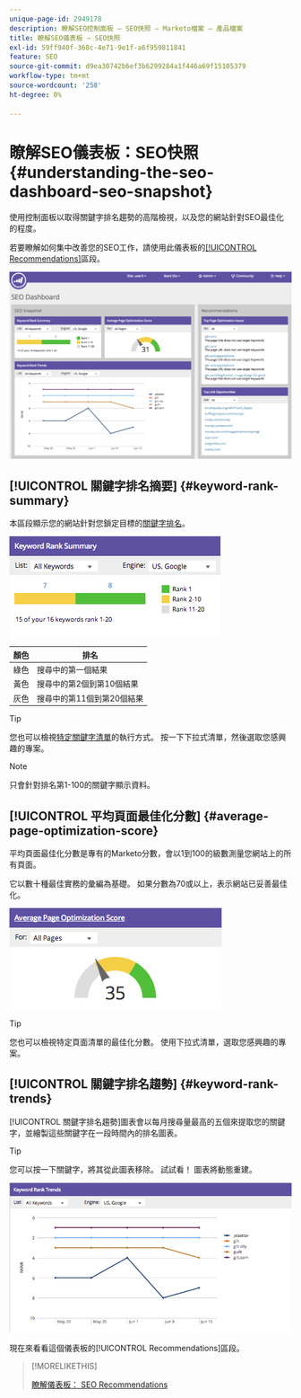 ```yaml
---
unique-page-id: 2949178
description: 瞭解SEO控制面板 — SEO快照 — Marketo檔案 — 產品檔案
title: 瞭解SEO儀表板 — SEO快照
exl-id: 59ff940f-368c-4e71-9e1f-a6f959811841
feature: SEO
source-git-commit: d9ea30742b6ef3b6299284a1f446a69f15105379
workflow-type: tm+mt
source-wordcount: '258'
ht-degree: 0%

---
```


# 瞭解SEO儀表板：SEO快照 {#understanding-the-seo-dashboard-seo-snapshot}

使用控制面板以取得關鍵字排名趨勢的高階檢視，以及您的網站針對SEO最佳化的程度。

若要瞭解如何集中改善您的SEO工作，請使用此儀表板的[[!UICONTROL Recommendations]](/help/marketo/product-docs/additional-apps/seo/understanding-seo/understanding-the-seo-dashboard-seo-recommendations.md)區段。

![](assets/image2014-9-17-21-3a32-3a22.png)

## [!UICONTROL 關鍵字排名摘要] {#keyword-rank-summary}

本區段顯示您的網站針對您鎖定目標的[關鍵字排名](/help/marketo/product-docs/additional-apps/seo/keywords/seo-add-keywords.md)。

![](assets/image2014-9-17-21-3a34-3a5.png)

| 顏色 | 排名 |
|---|---|
| 綠色 | 搜尋中的第一個結果 |
| 黃色 | 搜尋中的第2個到第10個結果 |
| 灰色 | 搜尋中的第11個到第20個結果 |

>[!TIP]
>
>您也可以檢視[特定關鍵字清單](/help/marketo/product-docs/additional-apps/seo/keywords/seo-add-remove-keywords-from-a-list.md)的執行方式。 按一下下拉式清單，然後選取您感興趣的專案。

>[!NOTE]
>
>只會針對排名第1-100的關鍵字顯示資料。

## [!UICONTROL 平均頁面最佳化分數] {#average-page-optimization-score}

平均頁面最佳化分數是專有的Marketo分數，會以1到100的級數測量您網站上的所有頁面。

它以數十種最佳實務的彙編為基礎。 如果分數為70或以上，表示網站已妥善最佳化。

![](assets/image2014-9-17-21-3a35-3a55.png)

>[!TIP]
>
>您也可以檢視特定頁面清單的最佳化分數。 使用下拉式清單，選取您感興趣的專案。

## [!UICONTROL 關鍵字排名趨勢] {#keyword-rank-trends}

[!UICONTROL 關鍵字排名趨勢]圖表會以每月搜尋量最高的五個來提取您的關鍵字，並繪製這些關鍵字在一段時間內的排名圖表。

>[!TIP]
>
>您可以按一下關鍵字，將其從此圖表移除。 試試看！ 圖表將動態重建。

![](assets/image2014-9-17-21-3a37-3a1.png)

現在來看看這個儀表板的[!UICONTROL Recommendations]區段。

>[!MORELIKETHIS]
>
>[瞭解儀表板： SEO Recommendations](/help/marketo/product-docs/additional-apps/seo/understanding-seo/understanding-the-seo-dashboard-seo-recommendations.md)
